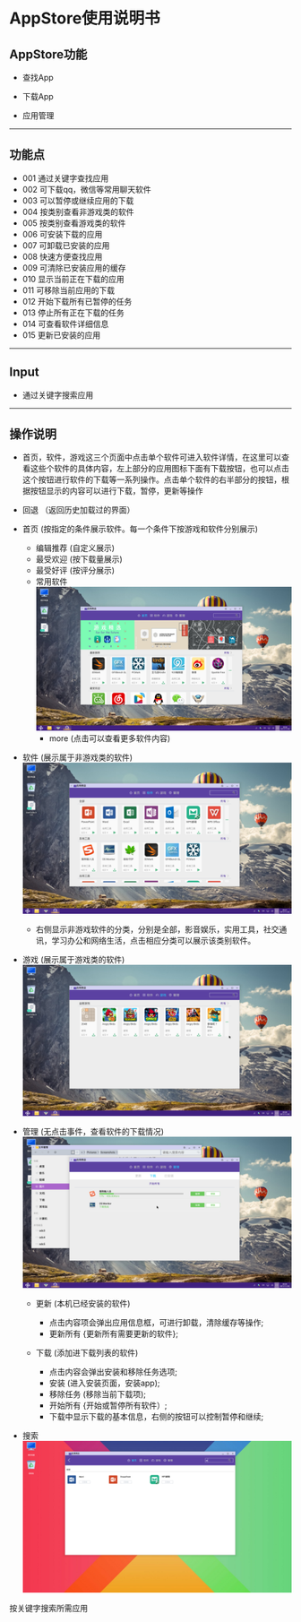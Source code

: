 
# AppStore使用说明书
## AppStore功能
  
  - 查找App
  
  - 下载App
  
  - 应用管理 

***
## 功能点

- 001 通过关键字查找应用
- 002 可下载qq，微信等常用聊天软件
- 003 可以暂停或继续应用的下载
- 004 按类别查看非游戏类的软件
- 005 按类别查看游戏类的软件
- 006 可安装下载的应用
- 007 可卸载已安装的应用
- 008 快速方便查找应用
- 009 可清除已安装应用的缓存
- 010 显示当前正在下载的应用
- 011 可移除当前应用的下载
- 012 开始下载所有已暂停的任务
- 013 停止所有正在下载的任务
- 014 可查看软件详细信息
- 015 更新已安装的应用

***
## Input
 
 - 通过关键字搜索应用

***
## 操作说明

  - 首页，软件，游戏这三个页面中点击单个软件可进入软件详情，在这里可以查看这些个软件的具体内容，左上部分的应用图标下面有下载按钮，也可以点击这个按钮进行软件的下载等一系列操作。点击单个软件的右半部分的按钮，根据按钮显示的内容可以进行下载，暂停，更新等操作
  
  - 回退    （返回历史加载过的界面）
  
  - 首页    (按指定的条件展示软件。每一个条件下按游戏和软件分别展示)
    - 编辑推荐    (自定义展示)
    - 最受欢迎    (按下载量展示)
    - 最受好评    (按评分展示)
    - 常用软件	
    ![](../pic/soft/AppS_shouye.png)
      - more      (点击可以查看更多软件内容)
	
 	

  - 软件    (展示属于非游戏类的软件)
  ![](../pic/soft/AppS_ruanjian.png)  
      - 右侧显示非游戏软件的分类，分别是全部，影音娱乐，实用工具，社交通讯，学习办公和网络生活，点击相应分类可以展示该类别软件。
   
  
  
  - 游戏    (展示属于游戏类的软件)
  ![](../pic/soft/appS_youxi.png)   
 
  
  - 管理    (无点击事件，查看软件的下载情况)
  ![](../pic/soft/appS_guanli.png)  
      - 更新    (本机已经安装的软件)  
        - 点击内容项会弹出应用信息框，可进行卸载，清除缓存等操作;
        - 更新所有  {更新所有需要更新的软件};
       
      - 下载    (添加进下载列表的软件)    
        - 点击内容会弹出安装和移除任务选项;
        - 安装       (进入安装页面，安装app);
        - 移除任务    (移除当前下载项);
        - 开始所有  {开始或暂停所有软件）;
        - 下载中显示下载的基本信息，右侧的按钮可以控制暂停和继续;
       
 
 
  - 搜索  
  ![](../pic/soft/search.png)
  
  按关键字搜索所需应用

